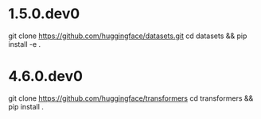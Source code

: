 # 1.5.0.dev0
git clone https://github.com/huggingface/datasets.git 
cd datasets && pip install -e .


# 4.6.0.dev0
git clone https://github.com/huggingface/transformers
cd transformers && pip install .
